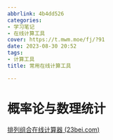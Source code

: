 ```yaml
---
abbrlink: 4b4dd526
categories:
- 学习笔记
- 在线计算工具
cover: https://t.mwm.moe/fj/?91
date: 2023-08-30 20:52
tags:
- 计算工具
title: 常用在线计算工具

---
```


# 概率论与数理统计

[排列组合在线计算器 (23bei.com)](https://www.23bei.com/tool/147.html)

